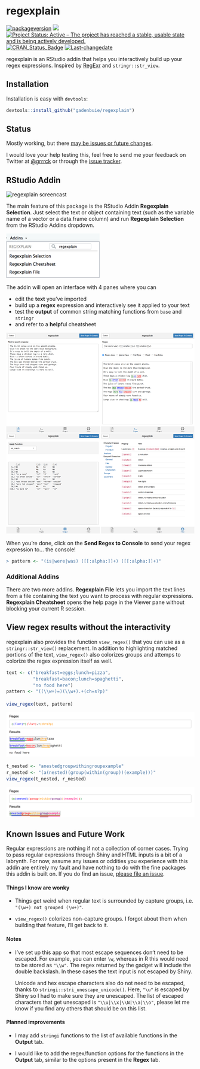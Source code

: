 regexplain
================

[![packageversion](https://img.shields.io/badge/v-0.1.1.9000-orange.svg)](commits/master)
![](https://img.shields.io/badge/lifecycle-needs_testers-yellow.svg)
[![Project Status: Active – The project has reached a stable, usable
state and is being actively
developed.](http://www.repostatus.org/badges/latest/active.svg)](http://www.repostatus.org/#active)
[![CRAN\_Status\_Badge](http://www.r-pkg.org/badges/version/regexplain)](https://cran.r-project.org/package=regexplain)
[![Last-changedate](https://img.shields.io/badge/last%20change-2018--03--13-yellowgreen.svg)](/commits/master)

<!-- Links -->

regexplain is an RStudio addin that helps you interactively build up
your regex expressions. Inspired by [RegExr](https://regexr.com/) and
`stringr::str_view`.

## Installation

Installation is easy with `devtools`:

``` r
devtools::install_github("gadenbuie/regexplain")
```

## Status

Mostly working, but there [may be issues or future changes](#issues).

I would love your help testing this, feel free to send me your feedback
on Twitter at [@grrrck](https://twitter.com/grrrck) or through the
[issue tracker](https://github.com/gadenbuie/regexplain).

## RStudio Addin

![regexplain screencast](docs/gadget-screencast.gif)

The main feature of this package is the RStudio Addin **Regexplain
Selection**. Just select the text or object containing text (such as the
variable name of a vector or a data.frame column) and run **Regexplain
Selection** from the RStudio Addins
dropdown.

<img src="docs/rstudio-addin-list.png" width = "250px;" alt="regexplain in the Rstudio Addins dropdown">

The addin will open an interface with 4 panes where you can

  - edit the **text** you’ve imported
  - build up a **regex** expression and interactively see it applied to
    your text
  - test the **output** of common string matching functions from `base`
    and `stringr`
  - and refer to a **help**ful cheatsheet

![The panes of regexplain](docs/regexplain-gadget-tabs.png)

When you’re done, click on the **Send Regex to Console** to send your
regex expression to… the console\!

``` r
> pattern <- "(is|were|was) ([[:alpha:]]+) ([[:alpha:]]+)"
```

### Additional Addins

There are two more addins. **Regexplain File** lets you import the text
lines from a file containing the text you want to process with regular
expressions. **Regexplain Cheatsheet** opens the help page in the Viewer
pane without blocking your current R session.

## View regex results without the interactivity

regexplain also provides the function `view_regex()` that you can use as
a `stringr::str_view()` replacement. In addition to highlighting matched
portions of the text, `view_regex()` also colorizes groups and attemps
to colorize the regex expression itself as well.

``` r
text <- c("breakfast=eggs;lunch=pizza",
          "breakfast=bacon;lunch=spaghetti", 
          "no food here")
pattern <- "((\\w+)=)(\\w+).+(ch=s?p)"

view_regex(text, pattern)
```

![Example `view_regex(text, pattern)`.](docs/view-regex.png)

``` r
t_nested <- "anestedgroupwithingroupexample"
r_nested <- "(a(nested)(group(within(group))(example)))"
view_regex(t_nested, r_nested)
```

![Example of nested groups](docs/view-nested.png)

## Known Issues and Future Work

Regular expressions are nothing if not a collection of corner cases.
Trying to pass regular expressions through Shiny and HTML inputs is a
bit of a labrynth. For now, assume any issues or oddities you experience
with this addin are entirely my fault and have nothing to do with the
fine packages this addin is built on. If you do find an issue, [please
file an issue](https://github.com/gadenbuie/regexplain).

#### Things I know are wonky

  - Things get weird when regular text is surrounded by capture groups,
    i.e. `"(\w+) not grouped (\w+)"`.

  - `view_regex()` colorizes non-capture groups. I forgot about them
    when building that feature, I’ll get back to it.

#### Notes

  - I’ve set up this app so that most escape sequences don’t need to be
    escaped. For example, you can enter `\w`, whereas in R this would
    need to be stored as `"\\w"`. The regex returned by the gadget will
    include the double backslash. In these cases the text input is not
    escaped by Shiny.
    
    Unicode and hex escape characters also do not need to be escaped,
    thanks to `stringi::stri_unescape_unicode()`. Here, `"\u"` *is*
    escaped by Shiny so I had to make sure they are unescaped. The list
    of escaped characters that get unescaped is `"\\u|\\x|\\N|\\a|\\o"`,
    please let me know if you find any others that should be on this
    list.

#### Planned improvements

  - I may add `stringi` functions to the list of available functions in
    the **Output** tab.

  - I would like to add the regex/function options for the functions in
    the **Output** tab, similar to the options present in the **Regex**
    tab.
